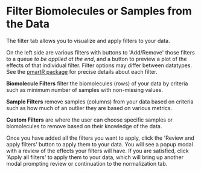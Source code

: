 # Filter Biomolecules or Samples from the Data

The filter tab allows you to visualize and apply filters to your data.

On the left side are various filters with buttons to 'Add/Remove' those filters to a queue *to be applied at the end*, and a button to preview a plot of the effects of that individual filter.  Filter options may differ between datatypes.  See the [pmartR package](https://github.com/pmartR/pmartR) for precise details about each filter.

**Biomolecule Filters** filter the biomolecules (rows) of your data by criteria such as minimum number of samples with non-missing values.

**Sample Filters** remove samples (columns) from your data based on criteria such as how much of an outlier they are based on various metrics.

**Custom Filters** are where the user can choose specific samples or biomolecules to remove based on their knowledge of the data.

Once you have added all the filters you want to apply, click the 'Review and apply filters' button to apply them to your data.  You will see a popup modal with a review of the effects your filters will have.  If you are satisfied, click 'Apply all filters' to apply them to your data, which will bring up another modal prompting review or continuation to the normalization tab.

